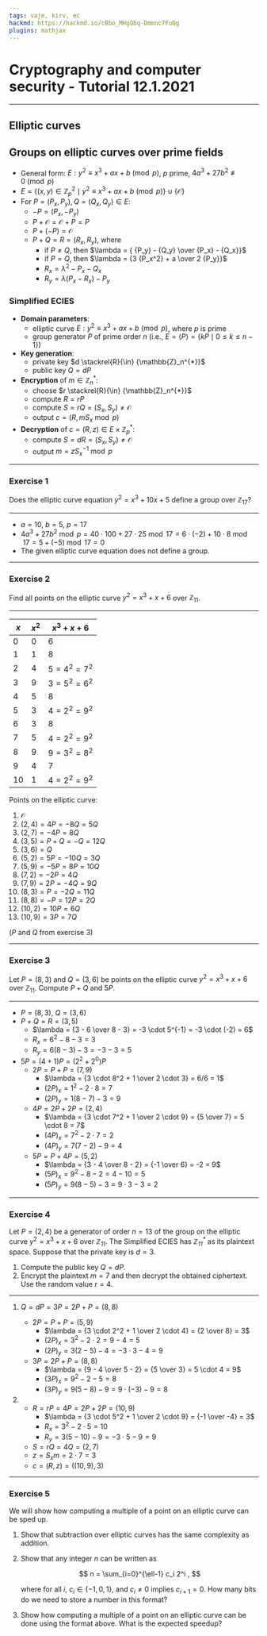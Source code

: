```yaml
---
tags: vaje, kirv, ec
hackmd: https://hackmd.io/cBbo_MHgQbq-Dmmnc7FuQg
plugins: mathjax
---
```

# Cryptography and computer security - Tutorial 12.1.2021

---

## Elliptic curves

## Groups on elliptic curves over prime fields

* General form: $E : y^2 \equiv x^3 + ax + b \pmod{p}$, $p$ prime, $4a^3 + 27b^2 \not\equiv 0 \pmod{p}$
* $E = \lbrace (x, y) \in {\mathbb{Z}_p^2} \mid y^2 \equiv x^3 + ax + b \pmod{p} \rbrace \cup \lbrace \mathcal{O} \rbrace$
* For $P = ({P_x}, {P_y}), Q = ({Q_x}, {Q_y}) \in E$:
  - $-P = ({P_x}, -{P_y})$
  - $P + \mathcal{O} = \mathcal{O} + P = P$
  - $P + (-P) = \mathcal{O}$
  - $P + Q = R = ({R_x}, {R_y})$, where
    + if $P \ne Q$, then $\lambda = { {P_y} - {Q_y} \over {P_x} - {Q_x}}$
    + if $P = Q$, then $\lambda = {3 {P_x^2} + a \over 2 {P_y}}$
    + ${R_x} = \lambda^2 - {P_x} - {Q_x}$
    + ${R_y} = \lambda ({P_x} - {R_x}) - {P_y}$


### Simplified ECIES

* **Domain parameters**:
  - elliptic curve $E : y^2 \equiv x^3 + ax + b \pmod{p}$, where $p$ is prime
  - group generator $P$ of prime order $n$ (i.e., $E = \langle P \rangle = \lbrace kP \mid 0 \le k \le n-1 \rbrace$)
* **Key generation**:
  - private key $d \stackrel{R}{\in} {\mathbb{Z}_n^{*}}$
  - public key $Q = dP$
* **Encryption** of $m \in {\mathbb{Z}_n^{*}}$:
  - choose $r \stackrel{R}{\in} {\mathbb{Z}_n^{*}}$
  - compute $R = rP$
  - compute $S = rQ = ({S_x}, {S_y}) \ne \mathcal{O}$
  - output $c = (R, m {S_x} \bmod{p})$
* **Decryption** of $c = (R, z) \in E \times {\mathbb{Z}_p^{*}}$:
  - compute $S = dR = ({S_x}, {S_y}) \ne \mathcal{O}$
  - output $m = z {S_x^{-1}} \bmod{p}$

---

### Exercise 1

Does the elliptic curve equation $y^2 = x^3 + 10x + 5$ define a group over ${\mathbb{Z}_{17}}$?

----

* $a = 10$, $b = 5$, $p = 17$
* $4a^3 + 27b^2 \bmod{p} = 40 \cdot 100 + 27 \cdot 25 \bmod{17} = 6 \cdot (-2) + 10 \cdot 8 \bmod{17} = 5 + (-5) \bmod{17} = 0$
* The given elliptic curve equation does not define a group.

---

### Exercise 2

Find all points on the elliptic curve $y^2 = x^3 + x + 6$ over ${\mathbb{Z}_{11}}$.

----

| $x$ | $x^2$ | $x^3 + x + 6$
| --- | ----- | -------------
|   0 |     0 | $6$
|   1 |     1 | $8$
|   2 |     4 | $5 = 4^2 = 7^2$
|   3 |     9 | $3 = 5^2 = 6^2$
|   4 |     5 | $8$
|   5 |     3 | $4 = 2^2 = 9^2$
|   6 |     3 | $8$
|   7 |     5 | $4 = 2^2 = 9^2$
|   8 |     9 | $9 = 3^2 = 8^2$
|   9 |     4 | $7$
|  10 |     1 | $4 = 2^2 = 9^2$

Points on the elliptic curve:
1. $\mathcal{O}$
2. $(2, 4) = 4P = -8Q = 5Q$
3. $(2, 7) = -4P = 8Q$
4. $(3, 5) = P + Q = -Q = 12Q$
5. $(3, 6) = Q$
6. $(5, 2) = 5P = -10Q = 3Q$
7. $(5, 9) = -5P = 8P = 10Q$
8. $(7, 2) = -2P = 4Q$
9. $(7, 9) = 2P = -4Q = 9Q$
10. $(8, 3) = P = -2Q = 11Q$
11. $(8, 8) = -P = 12P = 2Q$
12. $(10, 2) = 10P = 6Q$
13. $(10, 9) = 3P = 7Q$

($P$ and $Q$ from exercise 3)

---

### Exercise 3

Let $P = (8, 3)$ and $Q = (3, 6)$ be points on the elliptic curve
$y^2 = x^3 + x + 6$ over ${\mathbb{Z}_{11}}$. Compute $P + Q$ and $5P$.

----

* $P = (8, 3)$, $Q = (3, 6)$
* $P + Q = R = (3, 5)$
  - $\lambda = {3 - 6 \over 8 - 3} = -3 \cdot 5^{-1} = -3 \cdot (-2) = 6$
  - ${R_x} = 6^2 - 8 - 3 = 3$
  - ${R_y} = 6 (8 - 3) - 3 = -3 - 3 = 5$
* $5P = (4 + 1)P = (2^2 + 2^0)P$
  - $2P = P + P = (7, 9)$
    + $\lambda = {3 \cdot 8^2 + 1 \over 2 \cdot 3} = 6/6 = 1$
    + ${(2P)_x} = 1^2 - 2 \cdot 8 = 7$
    + ${(2P)_y} = 1(8 - 7) - 3 = 9$
  - $4P = 2P + 2P = (2, 4)$
    + $\lambda = {3 \cdot 7^2 + 1 \over 2 \cdot 9} = {5 \over 7} = 5 \cdot 8 = 7$
    + ${(4P)_x} = 7^2 - 2 \cdot 7 = 2$
    + ${(4P)_y} = 7(7 - 2) - 9 = 4$
  - $5P = P + 4P = (5, 2)$
    + $\lambda = {3 - 4 \over 8 - 2} = {-1 \over 6} = -2 = 9$
    + ${(5P)_x} = 9^2 - 8 - 2 = 4 - 10 = 5$
    + ${(5P)_y} = 9(8 - 5) - 3 = 9 \cdot 3 - 3 = 2$

---

### Exercise 4

Let $P = (2, 4)$ be a generator of order $n = 13$ of the group on the elliptic curve $y^2 = x^3 + x + 6$ over <i>$\mathbb{Z}{_{11}}$</i>.
The Simplified ECIES has <i>$\mathbb{Z}{_{11}^{*}}$</i> as its plaintext space. Suppose that the private key is $d = 3$.

1. Compute the public key $Q = dP$.
2. Encrypt the plaintext $m = 7$ and then decrypt the obtained ciphertext. Use the random value $r = 4$.

----

1. $Q = dP = 3P = 2P + P = (8, 8)$
   * $2P = P + P = (5, 9)$
     - $\lambda = {3 \cdot 2^2 + 1 \over 2 \cdot 4} = {2 \over 8} = 3$
     - ${(2P)_x} = 3^2 - 2 \cdot 2 = 9 - 4 = 5$
     - ${(2P)_y} = 3(2 - 5) - 4 = -3 \cdot 3 - 4 = 9$
   * $3P = 2P + P = (8, 8)$
     - $\lambda = {9 - 4 \over 5 - 2} = {5 \over 3} = 5 \cdot 4 = 9$
     - ${(3P)_x} = 9^2 - 2 - 5 = 8$
     - ${(3P)_y} = 9(5 - 8) - 9 = 9 \cdot (-3) - 9 = 8$

2. * $R = rP = 4P = 2P + 2P = (10, 9)$
     - $\lambda = {3 \cdot 5^2 + 1 \over 2 \cdot 9} = {-1 \over -4} = 3$
     - ${R_x} = 3^2 - 2 \cdot 5 = 10$
     - ${R_y} = 3(5 - 10) - 9 = -3 \cdot 5 - 9 = 9$
   * $S = rQ = 4Q = (2, 7)$
   * $z = {S_x} m = 2 \cdot 7 = 3$
   * $c = (R, z) = ((10, 9), 3)$

---

### Exercise 5

We will show how computing a multiple of a point on an elliptic curve can be sped up.

1. Show that subtraction over elliptic curves has the same complexity as addition.

2. Show that any integer $n$ can be written as

   $$
   n = \sum_{i=0}^{\ell-1} c_i 2^i ,
   $$

   where for all $i$, ${c_i} \in \lbrace -1, 0, 1 \rbrace$, and ${c_i} \ne 0$ implies ${c_{i+1}} = 0$. How many bits do we need to store a number in this format?

3. Show how computing a multiple of a point on an elliptic curve can be done using the format above. What is the expected speedup?
